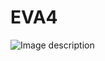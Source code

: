 # EVA4
![Image description](https://imgd.aeplcdn.com/1056x594/cw/ec/37710/Maruti-Suzuki-Baleno-Right-Front-Three-Quarter-147420.jpg)
